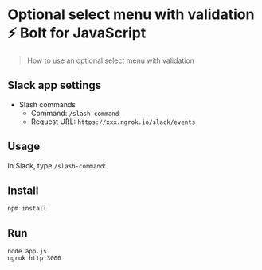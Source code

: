 # Optional select menu with validation ⚡️ Bolt for JavaScript
> How to use an optional select menu with validation

## Slack app settings

- Slash commands
  - Command: `/slash-command`
  - Request URL: `https://xxx.ngrok.io/slack/events`

## Usage

In Slack, type `/slash-command`:


## Install

```
npm install
```

## Run

```
node app.js
ngrok http 3000
```